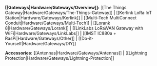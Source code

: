 **[[Gateways|Hardware/Gateways/Overview]]:**
[[The Things Gateway|Hardware/Gateways/The-Things-Gateway]] |
[[Kerlink LoRa IoT Station|Hardware/Gateways/Kerlink]] |
[[Multi-Tech MultiConnect Conduit|Hardware/Gateways/Multi-Tech]] |
[[Lorank 8|Hardware/Gateways/Lorank]] |
[[LinkLabs LoRaWAN Gateway with WiFi|Hardware/Gateways/LinkLabs]] |
[[IMST IC880a + RasPi|Hardware/Gateways/Other]] |
[[Do-it-Yourself|Hardware/Gateways/DIY]]

**Accessories:**
[[Antennas|Hardware/Gateways/Antennas]] |
[[Lightning Protection|Hardware/Gateways/Lightning-Protection]]
